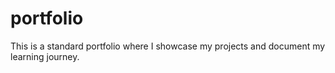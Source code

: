 # portfolio
This is a standard portfolio where I showcase my projects and document my learning journey.
